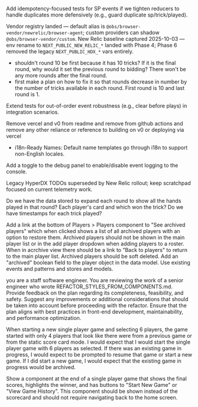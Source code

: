 Add idempotency-focused tests for SP events if we tighten reducers to handle duplicates more defensively (e.g., guard duplicate sp/trick/played).

Vendor registry landed — default alias is `@obs/browser-vendor/newrelic/browser-agent`; custom providers can shadow `@obs/browser-vendor/custom`.
New Relic baseline captured 2025-10-03 — env rename to `NEXT_PUBLIC_NEW_RELIC_*` landed with Phase 4; Phase 6 removed the legacy `NEXT_PUBLIC_HDX_*` vars entirely.

- shouldn't round 10 be first because it has 10 tricks? If it is the final round, why would it set the previous round to bidding? There won't be any more rounds after the final round.
- first make a plan on how to fix it so that rounds decrease in number by the number of tricks available in each round. First round is 10 and last round is 1.

Extend tests for out-of-order event robustness (e.g., clear before plays) in integration scenarios.

Remove vercel and v0 from readme and remove from github actions and remove any other reliance or reference to building on v0 or deploying via vercel

- i18n-Ready Names: Default name templates go through i18n to support non-English locales.

Add a toggle to the debug panel to enable/disable event logging to the console.

Legacy HyperDX TODOs superseded by New Relic rollout; keep scratchpad focused on current telemetry work.

Do we have the data stored to expand each round to show all the hands played in that round? Each player's card and which won the trick? Do we have timestamps for each trick played?

Add a link at the bottom of Players > Players component to "See archived players" which when clicked shows a list of all archived players with an option to restore them. Archived players should not be shown in the main player list or in the add player dropdown when adding players to a roster. When in acrchive view there should be a link to "Back to players" to return to the main player list.
Archived players should be soft deleted. Add an "archived" boolean field to the player object in the data model. Use existing events and patterns and stores and models.

you are a staff software engineer. You are reviewing the work of a senior engineer who wrote REFACTOR_STYLES_FROM_COMPONENTS.md. Provide feedback on the plan regarding its completeness, feasibility, and safety. Suggest any improvements or additional considerations that should be taken into account before proceeding with the refactor. Ensure that the plan aligns with best practices in front-end development, maintainability, and performance optimization.

When starting a new single player game and selecting 6 players, the game started with only 4 players that look like there were from a previous game or from the static score card mode. I would expect that I would start the single player game with 6 players as selected. If there was an existing game in progress, I would expect to be prompted to resume that game or start a new game. If I did start a new game, I would expect that the existing game in progress would be archived.

Show a component at the end of a single player game that shows the final scores, highlights the winner, and has buttons to "Start New Game" or "View Game History". This component should be shown instead of the scorecard and should not require navigating back to the home screen.
